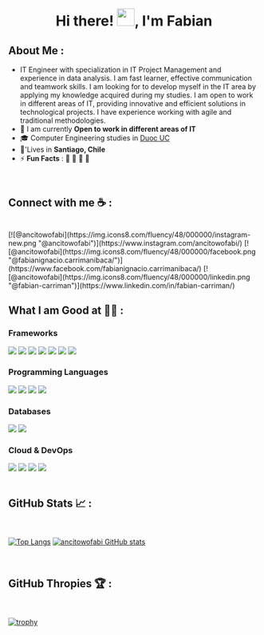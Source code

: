<!--
**ancitowofabi/ancitowofabi** is a ✨ _special_ ✨ repository because its `README.md` (this file) appears on your GitHub profile.

Here are some ideas to get you started:

- 🔭 I’m currently working on ...
- 🌱 I’m currently learning ...
- 👯 I’m looking to collaborate on ...
- 🤔 I’m looking for help with ...
- 💬 Ask me about ...
- 📫 How to reach me: ...
- 😄 Pronouns: ...
- ⚡ Fun fact: ...
-->
<h1 align="center">Hi there! <img src="https://media.giphy.com/media/hvRJCLFzcasrR4ia7z/giphy.gif" width="35">, I'm Fabian</h1>


## About Me :
- IT Engineer with specialization in IT Project Management and experience in data analysis. I am fast learner, effective communication and teamwork skills. I am looking for to develop myself in the IT area by applying my knowledge acquired during my studies. I am open to work in different areas of IT, providing innovative and efficient solutions in technological projects. I have experience working with agile and traditional methodologies.
- 🏢 I am currently **Open to work in different areas of IT**
- 🎓 Computer Engineering studies in [Duoc UC](https://www.duoc.cl/)
- 🏡'Lives in **Santiago, Chile**
- ⚡ **Fun Facts** : 🍕  🏏 🎥 🚞

<br>

## Connect with me ☕ :

<br>
[![@ancitowofabi](https://img.icons8.com/fluency/48/000000/instagram-new.png "@ancitowofabi")](https://www.instagram.com/ancitowofabi/) 
[![@ancitowofabi](https://img.icons8.com/fluency/48/000000/facebook.png "@fabianignacio.carrimanibaca/")](https://www.facebook.com/fabianignacio.carrimanibaca/) 
[![@ancitowofabi](https://img.icons8.com/fluency/48/000000/linkedin.png "@fabian-carriman")](https://www.linkedin.com/in/fabian-carriman/) 
<br>

## What I am Good at 🧑‍💻 :

### Frameworks
<img src="https://img.icons8.com/color/48/000000/html-5--v1.png"/> <img src="https://img.icons8.com/color/48/000000/css3.png"/> <img src="https://img.icons8.com/color/48/000000/sass.png"/> 
<img src="https://img.icons8.com/color/48/000000/angularjs.png"/>
<img src="https://img.icons8.com/ios-filled/48/44B78B/django.png"/>
<img src="https://img.icons8.com/office/48/000000/react.png"/>
<img src="https://img.icons8.com/color/48/000000/nextjs.png"/>

### Programming Languages
<img src="https://img.icons8.com/color/48/000000/python--v1.png"/> <img src="https://img.icons8.com/color/48/000000/java-coffee-cup-logo--v1.png"/> <img src="https://img.icons8.com/color/48/000000/javascript--v1.png"/>  <img src="https://img.icons8.com/color/48/000000/typescript.png"/>


### Databases
<img src="https://img.icons8.com/color/48/000000/mysql-logo.png"/> <img src="https://img.icons8.com/color/48/000000/oracle-logo.png"/> 
### Cloud & DevOps
<img src="https://img.icons8.com/color/48/000000/azure-1.png"/> <img src="https://img.icons8.com/color/48/000000/google-cloud.png"/> <img src="https://img.icons8.com/color/48/000000/git.png"/>
<img src="https://img.icons8.com/color/48/000000/firebase.png"/>
<br>
<br>

## GitHub Stats 📈 :
<br>

[![Top Langs](https://github-readme-stats.vercel.app/api/top-langs/?username=ancitowofabi&theme=algolia)](https://github.com/ancitowofabi/github-readme-stats) 
[![ancitowofabi GitHub stats](https://github-readme-stats.vercel.app/api?username=ancitowofabi&theme=algolia)](https://github.com/ancitowofabi/github-readme-stats) 

<br>

## GitHub Thropies 🏆 :

<br>

[![trophy](https://github-profile-trophy.vercel.app/?username=ancitowofabi)](https://github.com/AnushkaWijegoonawardana97/github-profile-trophy)
